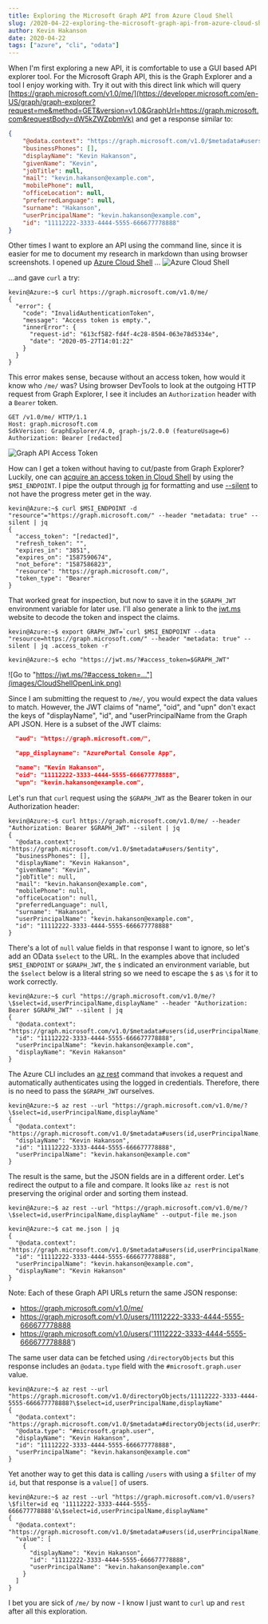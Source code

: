 ```yaml
---
title: Exploring the Microsoft Graph API from Azure Cloud Shell
slug: /2020-04-22-exploring-the-microsoft-graph-api-from-azure-cloud-shell
author: Kevin Hakanson
date: 2020-04-22
tags: ["azure", "cli", "odata"]
---
```

When I'm first exploring a new API, it is comfortable to use a GUI based API explorer tool.  For the Microsoft Graph API, this is the Graph Explorer and a tool I enjoy working with.  Try it out with this direct link which will query [https://graph.microsoft.com/v1.0/me/](https://developer.microsoft.com/en-US/graph/graph-explorer?request=me&method=GET&version=v1.0&GraphUrl=https://graph.microsoft.com&requestBody=dW5kZWZpbmVk) and get a response similar to:

```json
{
    "@odata.context": "https://graph.microsoft.com/v1.0/$metadata#users/$entity",
    "businessPhones": [],
    "displayName": "Kevin Hakanson",
    "givenName": "Kevin",
    "jobTitle": null,
    "mail": "kevin.hakanson@example.com",
    "mobilePhone": null,
    "officeLocation": null,
    "preferredLanguage": null,
    "surname": "Hakanson",
    "userPrincipalName": "kevin.hakanson@example.com",
    "id": "11112222-3333-4444-5555-666677778888"
}
```

Other times I want to explore an API using the command line, since it is easier for me to document my research in markdown than using browser screenshots.  I opened up [Azure Cloud Shell](https://shell.azure.com/) ...
![Azure Cloud Shell](images/AzureCloudShell.png)

...and gave `curl` a try:

```console
kevin@Azure:~$ curl https://graph.microsoft.com/v1.0/me/
{
  "error": {
    "code": "InvalidAuthenticationToken",
    "message": "Access token is empty.",
    "innerError": {
      "request-id": "613cf582-fd4f-4c28-8504-063e78d5334e",
      "date": "2020-05-27T14:01:22"
    }
  }
}
```

This error makes sense, because without an access token, how would it know who `/me/` was?  Using browser DevTools to look at the outgoing HTTP request from Graph Explorer, I see it includes an `Authorization` header with a `Bearer` token.

```http
GET /v1.0/me/ HTTP/1.1
Host: graph.microsoft.com
SdkVersion: GraphExplorer/4.0, graph-js/2.0.0 (featureUsage=6)
Authorization: Bearer [redacted]
```

![Graph API Access Token](images/GraphAccessToken.png)

How can I get a token without having to cut/paste from Graph Explorer?  Luckily, one can [acquire an access token in Cloud Shell](https://docs.microsoft.com/en-us/azure/cloud-shell/msi-authorization#acquire-access-token-in-cloud-shell) by using the `$MSI_ENDPOINT`. I pipe the output through [jq](https://stedolan.github.io/jq/) for formatting and use [--silent](https://curl.haxx.se/docs/manpage.html#-s) to not have the progress meter get in the way.

```console
kevin@Azure:~$ curl $MSI_ENDPOINT -d "resource"="https://graph.microsoft.com/" --header "metadata: true" --silent | jq
{
  "access_token": "[redacted]",
  "refresh_token": "",
  "expires_in": "3851",
  "expires_on": "1587590674",
  "not_before": "1587586823",
  "resource": "https://graph.microsoft.com/",
  "token_type": "Bearer"
}
```
That worked great for inspection, but now to save it in the `$GRAPH_JWT` environment variable for later use.  I'll also generate a link to the [jwt.ms](https://jwt.ms/) website to decode the token and inspect the claims.

```console
kevin@Azure:~$ export GRAPH_JWT=`curl $MSI_ENDPOINT --data "resource=https://graph.microsoft.com/" --header "metadata: true" --silent | jq .access_token -r`

kevin@Azure:~$ echo "https://jwt.ms/?#access_token=$GRAPH_JWT"
```

![Go to "https://jwt.ms/?#access_token=..."](images/CloudShellOpenLink.png)

Since I am submitting the request to `/me/`, you would expect the data values to match.  However, the JWT claims of "name", "oid", and "upn" don't exact the keys of "displayName", "id", and "userPrincipalName from the Graph API JSON.  Here is a subset of the JWT claims:

```json
  "aud": "https://graph.microsoft.com/",

  "app_displayname": "AzurePortal Console App",

  "name": "Kevin Hakanson",
  "oid": "11112222-3333-4444-5555-666677778888",
  "upn": "kevin.hakanson@example.com",
```

Let's run that `curl` request using the `$GRAPH_JWT` as the Bearer token in our Authorization header:

```console
kevin@Azure:~$ curl https://graph.microsoft.com/v1.0/me/ --header "Authorization: Bearer $GRAPH_JWT" --silent | jq
{
  "@odata.context": "https://graph.microsoft.com/v1.0/$metadata#users/$entity",
  "businessPhones": [],
  "displayName": "Kevin Hakanson",
  "givenName": "Kevin",
  "jobTitle": null,
  "mail": "kevin.hakanson@example.com",
  "mobilePhone": null,
  "officeLocation": null,
  "preferredLanguage": null,
  "surname": "Hakanson",
  "userPrincipalName": "kevin.hakanson@example.com",
  "id": "11112222-3333-4444-5555-666677778888"
}
```

There's a lot of `null` value fields in that response I want to ignore, so let's add an OData `$select` to the URL.  In the examples above that included `$MSI_ENDPOINT` or `$GRAPH_JWT`, the `$` indicated an environment variable, but the `$select` below is a literal string so we need to escape the `$` as `\$` for it to work correctly.

```console
kevin@Azure:~$ curl "https://graph.microsoft.com/v1.0/me/?\$select=id,userPrincipalName,displayName" --header "Authorization: Bearer $GRAPH_JWT" --silent | jq
{
  "@odata.context": "https://graph.microsoft.com/v1.0/$metadata#users(id,userPrincipalName,displayName)/$entity",
  "id": "11112222-3333-4444-5555-666677778888",
  "userPrincipalName": "kevin.hakanson@example.com",
  "displayName": "Kevin Hakanson"
}
```

The Azure CLI includes an [az rest](https://docs.microsoft.com/en-us/cli/azure/reference-index?view=azure-cli-latest#az-rest) command that invokes a request and automatically authenticates using the logged in credentials.  Therefore, there is no need to pass the `$GRAPH_JWT` ourselves.

```console
kevin@Azure:~$ az rest --url "https://graph.microsoft.com/v1.0/me/?\$select=id,userPrincipalName,displayName"
{
  "@odata.context": "https://graph.microsoft.com/v1.0/$metadata#users(id,userPrincipalName,displayName)/$entity",
  "displayName": "Kevin Hakanson",
  "id": "11112222-3333-4444-5555-666677778888",
  "userPrincipalName": "kevin.hakanson@example.com"
}
```

The result is the same, but the JSON fields are in a different order.  Let's redirect the output to a file and compare.  It looks like `az rest` is not preserving the original order and sorting them instead.

```console
kevin@Azure:~$ az rest --url "https://graph.microsoft.com/v1.0/me/?\$select=id,userPrincipalName,displayName" --output-file me.json

kevin@Azure:~$ cat me.json | jq
{
  "@odata.context": "https://graph.microsoft.com/v1.0/$metadata#users(id,userPrincipalName,displayName)/$entity",
  "id": "11112222-3333-4444-5555-666677778888",
  "userPrincipalName": "kevin.hakanson@example.com",
  "displayName": "Kevin Hakanson"
}
```

Note: Each of these Graph API URLs return the same JSON response:
* https://graph.microsoft.com/v1.0/me/
* https://graph.microsoft.com/v1.0/users/11112222-3333-4444-5555-666677778888
* https://graph.microsoft.com/v1.0/users('11112222-3333-4444-5555-666677778888')

The same user data can be fetched using `/directoryObjects` but this response includes an `@odata.type` field with the `#microsoft.graph.user` value.

```console
kevin@Azure:~$ az rest --url "https://graph.microsoft.com/v1.0/directoryObjects/11112222-3333-4444-5555-666677778888?\$select=id,userPrincipalName,displayName"
{
  "@odata.context": "https://graph.microsoft.com/v1.0/$metadata#directoryObjects(id,userPrincipalName,displayName)/$entity",
  "@odata.type": "#microsoft.graph.user",
  "displayName": "Kevin Hakanson",
  "id": "11112222-3333-4444-5555-666677778888",
  "userPrincipalName": "kevin.hakanson@example.com"
}
```

Yet another way to get this data is calling `/users` with using a `$filter` of my `id`, but that response is a `value[]` of users.

```console
kevin@Azure:~$ az rest --url "https://graph.microsoft.com/v1.0/users?\$filter=id eq '11112222-3333-4444-5555-666677778888'&\$select=id,userPrincipalName,displayName"
{
  "@odata.context": "https://graph.microsoft.com/v1.0/$metadata#users(id,userPrincipalName,displayName)",
  "value": [
    {
      "displayName": "Kevin Hakanson",
      "id": "11112222-3333-4444-5555-666677778888",
      "userPrincipalName": "kevin.hakanson@example.com"
    }
  ]
}
```

I bet you are sick of `/me/` by now - I know I just want to `curl` up and `rest` after all this exploration.